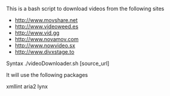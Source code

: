This is a bash script to download videos from the following sites
- http://www.movshare.net
- http://www.videoweed.es
- http://www.vid.gg
- http://www.novamov.com
- http://www.nowvideo.sx
- http://www.divxstage.to

Syntax
./videoDownloader.sh [source_url]

It will use the following packages

xmllint
aria2
lynx